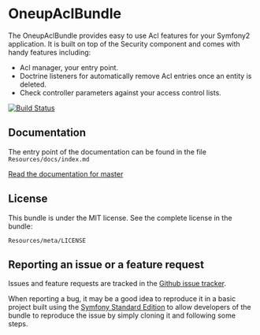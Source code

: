 OneupAclBundle
==============

The OneupAclBundle provides easy to use Acl features for your Symfony2 application. It is built on top of the Security component and comes with
handy features including:

* Acl manager, your entry point.
* Doctrine listeners for automatically remove Acl entries once an entity is deleted.
* Check controller parameters against your access control lists.

[![Build Status](https://travis-ci.org/1up-lab/OneupAclBundle.png)](https://travis-ci.org/1up-lab/OneupAclBundle)

Documentation
-------------

The entry point of the documentation can be found in the file `Resources/docs/index.md`

[Read the documentation for master](https://github.com/1up-lab/OneupAclBundle/blob/master/Resources/doc/index.md)

License
-------

This bundle is under the MIT license. See the complete license in the bundle:

    Resources/meta/LICENSE

Reporting an issue or a feature request
---------------------------------------

Issues and feature requests are tracked in the [Github issue tracker](https://github.com/1up-lab/OneupAclBundle/issues).

When reporting a bug, it may be a good idea to reproduce it in a basic project
built using the [Symfony Standard Edition](https://github.com/symfony/symfony-standard)
to allow developers of the bundle to reproduce the issue by simply cloning it
and following some steps.